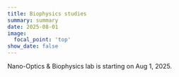 ```yaml
---
title: Biophysics studies
summary: summary
date: 2025-08-01
image:
  focal_point: 'top'
show_date: false
---
```


Nano-Optics & Biophysics lab is starting on Aug 1, 2025. 

<!--more-->


